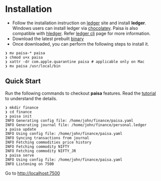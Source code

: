 # Installation

* Follow the installation instruction on [ledger](https://www.ledger-cli.org/download.html) site and install
  **ledger**. Windows users can install ledger via
  [chocolatey](https://community.chocolatey.org/packages/ledger). Paisa is also compatible with [hledger](https://hledger.org/install.html). Refer
  [ledger cli](ledger-cli.md) page for more information.
* Download the latest prebuilt [binary](https://github.com/ananthakumaran/paisa/releases/latest)
* Once downloaded, you can perform the following steps to install
it.
```shell
❯ mv paisa-* paisa
❯ chmod u+x paisa
❯ xattr -dr com.apple.quarantine paisa # applicable only on Mac
❯ mv paisa /usr/local/bin
```

## Quick Start

Run the following commands to checkout **paisa** features. Read the
[tutorial](./tutorial.md) to understand the details.

```shell
❯ mkdir finance
❯ cd finance
❯ paisa init
INFO Generating config file: /home/john/finance/paisa.yaml
INFO Generating journal file: /home/john/finance/personal.ledger
❯ paisa update
INFO Using config file: /home/john/finance/paisa.yaml
INFO Syncing transactions from journal
INFO Fetching commodities price history
INFO Fetching commodity NIFTY
INFO Fetching commodity NIFTY_JR
❯ paisa serve
INFO Using config file: /home/john/finance/paisa.yaml
INFO Listening on 7500
```
Go to [http://localhost:7500](http://localhost:7500)
